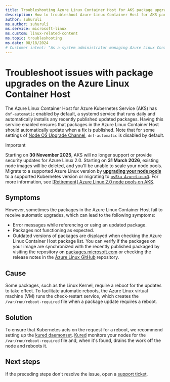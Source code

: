 ```yaml
---
title: Troubleshooting Azure Linux Container Host for AKS package upgrade issues
description: How to troubleshoot Azure Linux Container Host for AKS package upgrade issues.
author: suhuruli
ms.author: suhuruli
ms.service: microsoft-linux
ms.custom: linux-related-content
ms.topic: troubleshooting
ms.date: 08/18/2024
# Customer intent: "As a system administrator managing Azure Linux Container Hosts for AKS, I want to troubleshoot package upgrade issues, so that I can ensure that all necessary updates are applied and the system remains stable and secure."
---
```


# Troubleshoot issues with package upgrades on the Azure Linux Container Host

The Azure Linux Container Host for Azure Kubernetes Service (AKS) has `dnf-automatic` enabled by default, a systemd service that runs daily and automatically installs any recently published updated packages. Having this service enabled ensures that packages in the Azure Linux Container Host should automatically update when a fix is published. Note that for some settings of [Node OS Upgrade Channel](/azure/aks/auto-upgrade-node-image), `dnf-automatic` is disabled by default.

> [!IMPORTANT]
> Starting on **30 November 2025**, AKS will no longer support or provide security updates for Azure Linux 2.0. Starting on **31 March 2026**, existing node images will be deleted, and you'll be unable to scale your node pools. Migrate to a supported Azure Linux version by [**upgrading your node pools**](/azure/aks/upgrade-aks-cluster) to a supported Kubernetes version or migrating to [`osSku AzureLinux3`](/azure/aks/upgrade-os-version). For more information, see [[Retirement] Azure Linux 2.0 node pools on AKS](https://github.com/Azure/AKS/issues/4988).

## Symptoms

However, sometimes the packages in the Azure Linux Container Host fail to receive automatic upgrades, which can lead to the following symptoms:

- Error messages while referencing or using an updated package.
- Packages not functioning as expected.
- Outdated versions of packages are displayed when checking the Azure Linux Container Host package list. You can verify if the packages on your image are synchronized with the recently published packaged by visiting the repository on [packages.microsoft.com](https://packages.microsoft.com/cbl-mariner/) or checking the release notes in the [Azure Linux GitHub](https://github.com/microsoft/CBL-Mariner/releases) repository.

## Cause

Some packages, such as the Linux Kernel, require a reboot for the updates to take effect. To facilitate automatic reboots, the Azure Linux virtual machine (VM) runs the check-restart service, which creates the `/var/run/reboot-required` file when a package update requires a reboot.

## Solution

To ensure that Kubernetes acts on the request for a reboot, we recommend setting up the [kured daemonset](/azure/aks/node-updates-kured). [Kured](https://github.com/kubereboot/kured) monitors your nodes for the `/var/run/reboot-required` file and, when it's found, drains the work off the node and reboots it.

## Next steps

If the preceding steps don't resolve the issue, open a [support ticket](https://azure.microsoft.com/support/).
